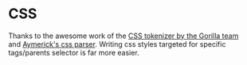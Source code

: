 # CSS
Thanks to the awesome work of the [CSS tokenizer by the Gorilla team](https://github.com/gorilla/css)  
and [Aymerick's css parser](https://github.com/aymerick/douceur). Writing css 
styles targeted for specific tags/parents selector is far more easier.

